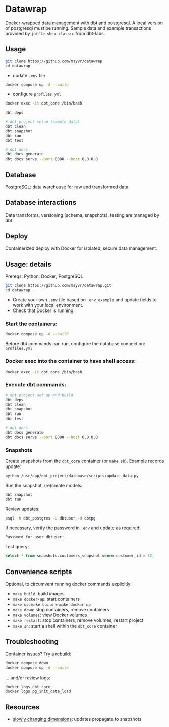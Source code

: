 # Datawrap

Docker-wrapped data management with dbt and postgresql. A local version of postgresql must be running.
Sample data and example transactions provided by `jaffle-shop-classic` from dbt-labs.

## Usage

```bash
git clone https://github.com/msyvr/datawrap
cd datawrap
```

- update `.env` file

```bash
docker compose up -d --build
```

- configure `profiles.yml`

```bash
docker exec -it dbt_core /bin/bash
```

```bash
dbt deps

# dbt project setup (sample data)
dbt clean
dbt snapshot
dbt run
dbt test

# dbt docs
dbt docs generate
dbt docs serve --port 8080 --host 0.0.0.0
```

## Database

PostgreSQL: data warehouse for raw and transformed data.

## Database interactions

Data transforms, versioning (schema, snapshots), testing are managed by dbt.

## Deploy

Containerized deploy with Docker for isolated, secure data management.

## Usage: details

Prereqs: Python, Docker, PostgreSQL

```bash
git clone https://github.com/msyvr/datawrap.git
cd datawrap
```

- Create your own `.env` file based on `.env_example` and update fields to work with your local environment.
- Check that Docker is running.

### Start the containers:

```bash
docker compose up -d --build
```

Before dbt commands can run, configure the database connection: `profiles.yml`

### Docker exec into the container to have shell access:

```bash
docker exec -it dbt_core /bin/bash
```

### Execute dbt commands:

```bash
# dbt project set up and build
dbt deps
dbt clean
dbt snapshot
dbt run
dbt test

# dbt docs
dbt docs generate
dbt docs serve --port 8080 --host 0.0.0.0
```

### Snapshots

Create snapshots from the `dbt_core` container (or `make sh`). Example records update:

```bash
python /usr/app/dbt_project/database/scripts/update_data.py
```

Run the snapshot, (re)create models:

```bash
dbt snapshot
dbt run
```

Review updates:

```bash
psql -h dbt_postgres -U dbtuser -d dbtpg
```

If necessary, verify the password in `.env` and update as required:

```bash
Password for user dbtuser:
```

Test query:

```sql
select * from snapshots.customers_snapshot where customer_id = 82;
```

## Convenience scripts

Optional, to circumvent running docker commands explicitly:

- `make build`: build images
- `make docker-up`: start containers
- `make up`: `make build` + `make docker-up`
- `make down`: stop containers, remove containers
- `make volumes`: view Docker volumes
- `make restart`: stop containers, remove volumes, restart project
- `make sh`: start a shell within the `dbt_core` container

## Troubleshooting

Container issues? Try a rebuild:

```bash
docker compose down
docker compose up -d --build
```

... and/or review logs:

```bash
docker logs dbt_core
docker logs pg_init_data_load
```

## Resources

- [slowly changing dimensions](https://www.phdata.io/blog/how-to-slowly-change-dimensions-with-snapshots-in-dbt/): updates propagate to snapshots
